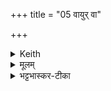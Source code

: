 +++
title = "05 वायुर् वा"

+++


<details><summary>Keith</summary>

Or Vayu thee, or Manu thee,  
The seven and twenty Gandharvas;  
They first yoked the steed;  
They placed swiftness in it.
</details>

<details><summary>मूलम्</summary>

वा॒युर्वा᳚ त्वा॒ मनु॑र्वा त्वा गन्ध॒र्वास्स॒प्तविꣳ॑शतिः ।  
ते अग्रे॒ अश्व॑मायुञ्ज॒न्ते अ॑स्मिञ्ज॒वमाद॑धुः  ॥
</details>

<details><summary>भट्टभास्कर-टीका</summary>

**वा**-शब्दस् समुच्चये, विकल्पासम्भवात् ।  
प्राणो **मनुः** । तद्वानित्येके । प्रसिद्धा [सिद्ध] एवेत्यन्ये । **वायुश्** च **मनुश्** च **गन्धर्वाश्** च ।  

कति पुनस् ते? पञ्चविंशतिर् इति ब्रूमः ।  
यद् आहुः - सप्तविंशतिस् त इति ।  
सर्वे सम्भूय वायु-मनुभ्यां सह सप्तविंशतिसङ्ख्यास्त इत्यर्थः । 

**ते** सर्वेपि **अग्रं** प्रथमम् अस्मत्तः पूर्वम् **अश्वं** व्याप्नुवन्तं **आयुञ्जन्** अयुञ्जत ।  
ततोहं युनज्मीति ।  
छान्दसे लङि छान्दस आडागमः । अटि वा वर्णव्यत्ययेन दीर्घत्वम् ।   
किञ्च - ते वाय्वादयोस्मिंस्त्वयि जवं वेगं चादधुः आदधतु । छान्दसो लिट् । वायुश्च त्वां मनुश्च त्वां गन्धर्वाश्च त्वामिति प्रत्येकं योगसम्बधख्यापनाय युष्मच्छब्दावृत्तिः ॥
</details>